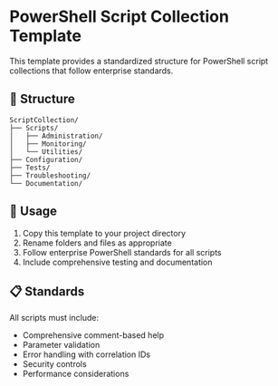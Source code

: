 # PowerShell Script Collection Template

This template provides a standardized structure for PowerShell script collections that follow enterprise standards.

## 📁 Structure

```
ScriptCollection/
├── Scripts/
│   ├── Administration/
│   ├── Monitoring/
│   └── Utilities/
├── Configuration/
├── Tests/
├── Troubleshooting/
└── Documentation/
```

## 🚀 Usage

1. Copy this template to your project directory
2. Rename folders and files as appropriate
3. Follow enterprise PowerShell standards for all scripts
4. Include comprehensive testing and documentation

## 📋 Standards

All scripts must include:
- Comprehensive comment-based help
- Parameter validation
- Error handling with correlation IDs
- Security controls
- Performance considerations
